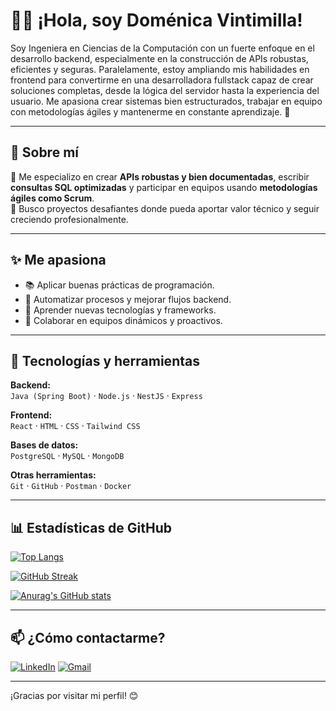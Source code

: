 # 👩‍💻 ¡Hola, soy Doménica Vintimilla!

Soy Ingeniera en Ciencias de la Computación con un fuerte enfoque en el desarrollo backend, especialmente en la construcción de APIs robustas, eficientes y seguras.
Paralelamente, estoy ampliando mis habilidades en frontend para convertirme en una desarrolladora fullstack capaz de crear soluciones completas, desde la lógica del servidor hasta la experiencia del usuario.
Me apasiona crear sistemas bien estructurados, trabajar en equipo con metodologías ágiles y mantenerme en constante aprendizaje. 🚀

---

## 🚀 Sobre mí

🔧 Me especializo en crear **APIs robustas y bien documentadas**, escribir **consultas SQL optimizadas** y participar en equipos usando **metodologías ágiles como Scrum**.  
🎯 Busco proyectos desafiantes donde pueda aportar valor técnico y seguir creciendo profesionalmente.

---

## ✨ Me apasiona

- 📚 Aplicar buenas prácticas de programación.
- 🔄 Automatizar procesos y mejorar flujos backend.
- 🧠 Aprender nuevas tecnologías y frameworks.
- 🤝 Colaborar en equipos dinámicos y proactivos.

---

## 🧰 Tecnologías y herramientas

**Backend:**  
`Java (Spring Boot)` · `Node.js` · `NestJS` · `Express`

**Frontend:**  
`React` · `HTML` · `CSS` · `Tailwind CSS`

**Bases de datos:**  
`PostgreSQL` · `MySQL` · `MongoDB`

**Otras herramientas:**  
`Git` · `GitHub` · `Postman` · `Docker`

---

## 📊 Estadísticas de GitHub

[![Top Langs](https://github-readme-stats.vercel.app/api/top-langs/?username=ShootDomy&layout=compact&theme=tokyonight)](https://github.com/anuraghazra/github-readme-stats)

[![GitHub Streak](https://github-readme-streak-stats.herokuapp.com?user=ShootDomy&theme=tokyonight&hide_border=true&locale=es)](https://git.io/streak-stats)

[![Anurag's GitHub stats](https://github-readme-stats.vercel.app/api?username=ShootDomy&show_icons=true&theme=radical)](https://github.com/anuraghazra/github-readme-stats)

---

## 📫 ¿Cómo contactarme?

[![LinkedIn](https://img.shields.io/badge/LinkedIn-Doménica%20Vintimilla-blue?logo=linkedin&style=for-the-badge)](https://www.linkedin.com/in/domenica-vintimilla-24a735245/)
[![Gmail](https://img.shields.io/badge/Gmail-domy.tucorreo@example.com-red?logo=gmail&style=for-the-badge)](mailto:canizaresdomenica4@gmail.com)

---

¡Gracias por visitar mi perfil! 😊


